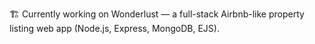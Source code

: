 🏗️ Currently working on Wonderlust — a full-stack Airbnb-like property listing web app (Node.js, Express, MongoDB, EJS).
